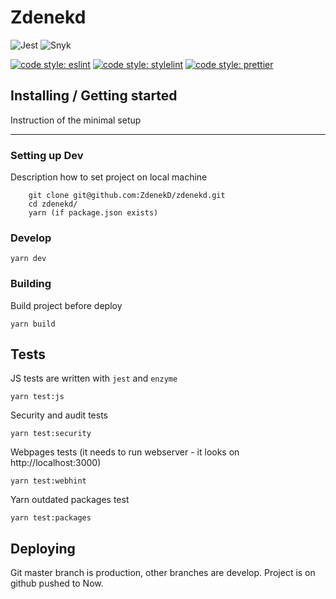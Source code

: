 # Zdenekd

![Jest](https://github.com/ZdenekD/zdenekd/workflows/Jest/badge.svg)
![Snyk](https://github.com/ZdenekD/zdenekd/workflows/Audit/badge.svg)

[![code style: eslint](https://img.shields.io/badge/code%20style-eslint-%23463fd4)](https://eslint.org) [![code style: stylelint](https://img.shields.io/badge/code%20style-stylelint-success)](https://stylelint.io) [![code style: prettier](https://img.shields.io/badge/code_style-prettier-ff69b4.svg?style=flat-square)](https://github.com/prettier/prettier)

## Installing / Getting started

Instruction of the minimal setup

---

### Setting up Dev

Description how to set project on local machine

```
    git clone git@github.com:ZdenekD/zdenekd.git
    cd zdenekd/
    yarn (if package.json exists)
```

### Develop

```
yarn dev
```

### Building

Build project before deploy

```
yarn build
```

## Tests

JS tests are written with `jest` and `enzyme`

```
yarn test:js
```

Security and audit tests

```
yarn test:security
```

Webpages tests (it needs to run webserver - it looks on http://localhost:3000)

```
yarn test:webhint
```

Yarn outdated packages test

```
yarn test:packages
```

## Deploying

Git master branch is production, other branches are develop.
Project is on github pushed to Now.

